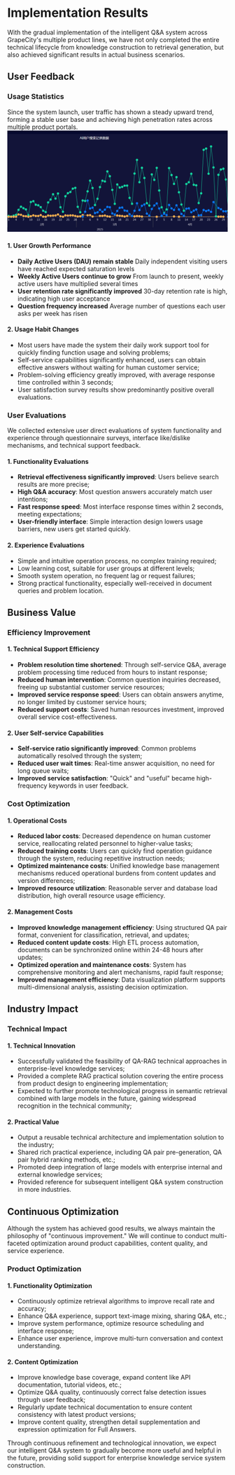 # Implementation Results

With the gradual implementation of the intelligent Q&A system across GrapeCity's multiple product lines, we have not only completed the entire technical lifecycle from knowledge construction to retrieval generation, but also achieved significant results in actual business scenarios.

## User Feedback

### Usage Statistics

Since the system launch, user traffic has shown a steady upward trend, forming a stable user base and achieving high penetration rates across multiple product portals.
![alt text](image.png)

#### 1. User Growth Performance

-   **Daily Active Users (DAU) remain stable** Daily independent visiting users have reached expected saturation levels
-   **Weekly Active Users continue to grow** From launch to present, weekly active users have multiplied several times
-   **User retention rate significantly improved** 30-day retention rate is high, indicating high user acceptance
-   **Question frequency increased** Average number of questions each user asks per week has risen

#### 2. Usage Habit Changes

-   Most users have made the system their daily work support tool for quickly finding function usage and solving problems;
-   Self-service capabilities significantly enhanced, users can obtain effective answers without waiting for human customer service;
-   Problem-solving efficiency greatly improved, with average response time controlled within 3 seconds;
-   User satisfaction survey results show predominantly positive overall evaluations.

### User Evaluations

We collected extensive user direct evaluations of system functionality and experience through questionnaire surveys, interface like/dislike mechanisms, and technical support feedback.

#### 1. Functionality Evaluations

-   **Retrieval effectiveness significantly improved**: Users believe search results are more precise;
-   **High Q&A accuracy**: Most question answers accurately match user intentions;
-   **Fast response speed**: Most interface response times within 2 seconds, meeting expectations;
-   **User-friendly interface**: Simple interaction design lowers usage barriers, new users get started quickly.

#### 2. Experience Evaluations

-   Simple and intuitive operation process, no complex training required;
-   Low learning cost, suitable for user groups at different levels;
-   Smooth system operation, no frequent lag or request failures;
-   Strong practical functionality, especially well-received in document queries and problem location.

## Business Value

### Efficiency Improvement

#### 1. Technical Support Efficiency

-   **Problem resolution time shortened**: Through self-service Q&A, average problem processing time reduced from hours to instant response;
-   **Reduced human intervention**: Common question inquiries decreased, freeing up substantial customer service resources;
-   **Improved service response speed**: Users can obtain answers anytime, no longer limited by customer service hours;
-   **Reduced support costs**: Saved human resources investment, improved overall service cost-effectiveness.

#### 2. User Self-service Capabilities

-   **Self-service ratio significantly improved**: Common problems automatically resolved through the system;
-   **Reduced user wait times**: Real-time answer acquisition, no need for long queue waits;
-   **Improved service satisfaction**: "Quick" and "useful" became high-frequency keywords in user feedback.

### Cost Optimization

#### 1. Operational Costs

-   **Reduced labor costs**: Decreased dependence on human customer service, reallocating related personnel to higher-value tasks;
-   **Reduced training costs**: Users can quickly find operation guidance through the system, reducing repetitive instruction needs;
-   **Optimized maintenance costs**: Unified knowledge base management mechanisms reduced operational burdens from content updates and version differences;
-   **Improved resource utilization**: Reasonable server and database load distribution, high overall resource usage efficiency.

#### 2. Management Costs

-   **Improved knowledge management efficiency**: Using structured QA pair format, convenient for classification, retrieval, and updates;
-   **Reduced content update costs**: High ETL process automation, documents can be synchronized online within 24-48 hours after updates;
-   **Optimized operation and maintenance costs**: System has comprehensive monitoring and alert mechanisms, rapid fault response;
-   **Improved management efficiency**: Data visualization platform supports multi-dimensional analysis, assisting decision optimization.

## Industry Impact

### Technical Impact

#### 1. Technical Innovation

-   Successfully validated the feasibility of QA-RAG technical approaches in enterprise-level knowledge services;
-   Provided a complete RAG practical solution covering the entire process from product design to engineering implementation;
-   Expected to further promote technological progress in semantic retrieval combined with large models in the future, gaining widespread recognition in the technical community;

#### 2. Practical Value

-   Output a reusable technical architecture and implementation solution to the industry;
-   Shared rich practical experience, including QA pair pre-generation, QA pair hybrid ranking methods, etc.;
-   Promoted deep integration of large models with enterprise internal and external knowledge services;
-   Provided reference for subsequent intelligent Q&A system construction in more industries.

## Continuous Optimization

Although the system has achieved good results, we always maintain the philosophy of "continuous improvement." We will continue to conduct multi-faceted optimization around product capabilities, content quality, and service experience.

### Product Optimization

#### 1. Functionality Optimization

-   Continuously optimize retrieval algorithms to improve recall rate and accuracy;
-   Enhance Q&A experience, support text-image mixing, sharing Q&A, etc.;
-   Improve system performance, optimize resource scheduling and interface response;
-   Enhance user experience, improve multi-turn conversation and context understanding.

#### 2. Content Optimization

-   Improve knowledge base coverage, expand content like API documentation, tutorial videos, etc.;
-   Optimize Q&A quality, continuously correct false detection issues through user feedback;
-   Regularly update technical documentation to ensure content consistency with latest product versions;
-   Improve content quality, strengthen detail supplementation and expression optimization for Full Answers.

Through continuous refinement and technological innovation, we expect our intelligent Q&A system to gradually become more useful and helpful in the future, providing solid support for enterprise knowledge service system construction.
